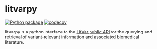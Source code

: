# litvarpy
[![Python package](https://github.com/seanD111/litvarpy/actions/workflows/python-package.yml/badge.svg)](https://github.com/seanD111/litvarpy/actions/workflows/python-package.yml)	[![codecov](https://codecov.io/gh/seanD111/litvarpy/branch/main/graph/badge.svg?token=UHWS9EWSAG)](https://codecov.io/gh/seanD111/litvarpy)

litvarpy is a python interface to the [LitVar public API](https://www.ncbi.nlm.nih.gov/CBBresearch/Lu/Demo/LitVar/api.html) 
for the querying and retrieval of variant-relevant information and associated biomedical literature.

 